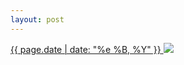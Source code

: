 ```yaml
---
layout: post
---
```


<p>
  <a href="/235">
    <time>{{ page.date | date: "%e %B, %Y" }}</time>
  </a>
  <a href="/235"><img src="{{ site.assets_url }}/235.jpg"/></a>
</p>

